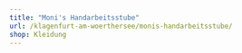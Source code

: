 ```yaml
---
title: "Moni's Handarbeitsstube"
url: /klagenfurt-am-woerthersee/monis-handarbeitsstube/
shop: Kleidung
---
```

